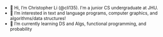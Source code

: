 - 👋 Hi, I’m Christopher Li (@cli135). I'm a junior CS undergraduate at JHU.
- 👀 I’m interested in text and language programs, computer graphics, and algorithms/data structures!
- 🌱 I’m currently learning DS and Algs, functional programming, and probability

<!---
cli135/cli135 is a ✨ special ✨ repository because its `README.md` (this file) appears on your GitHub profile.
You can click the Preview link to take a look at your changes.
--->
